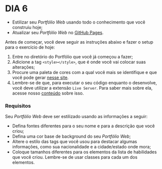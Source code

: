 # DIA 6

- Estilizar seu *Portfólio Web* usando todo o conhecimento que você construiu hoje;
- Atualizar seu *Portfólio Web* no [GitHub Pages](https://pages.github.com/).

Antes de começar, você deve seguir as instruções abaixo e fazer o setup para o exercício de hoje:

1. Entre no diretório do Portfólio que você já começou a fazer;
2. Adicione a tag `<style></style>`, que é onde você vai colocar suas alterações;
3. Procure uma paleta de cores com a qual você mais se identifique e que você pode gerar [nesse site](https://coolors.co/).
4. Lembre-se de que, para executar o seu código enquanto o desenvolve, você deve utilizar a extensão `Live Server`. Para saber mais sobre ela, acesse nosso [conteúdo](https://app.betrybe.com/learn/course/5e938f69-6e32-43b3-9685-c936530fd326/module/f04cdb21-382e-4588-8950-3b1a29afd2dd/section/fd34d5dd-9fea-4ff6-bc78-a84b89dda27b/lesson/659bc806-db35-4795-909a-737a069127e3) sobre isso.

### Requisitos

Seu *Portfólio Web* deve ser estilizado usando as informações a seguir:

- Defina fontes diferentes para o seu nome e para a descrição que você criou;
- Defina uma cor base de background do seu *Portfólio Web*;
- Altere o estilo das tags que você usou para destacar algumas informações, como sua nacionalidade e a cidade/estado onde mora;
- Coloque tamanhos diferentes para os elementos da lista de habilidades que você criou. Lembre-se de usar classes para cada um dos elementos.
